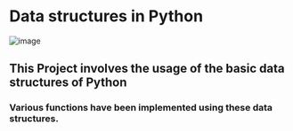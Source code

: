 # Data structures in Python 
![image](https://user-images.githubusercontent.com/81297719/116586334-f9404900-a936-11eb-9b83-f6aa3798840e.png)

## This Project involves the usage of the basic data structures of Python

### Various functions have been implemented using these data structures.
